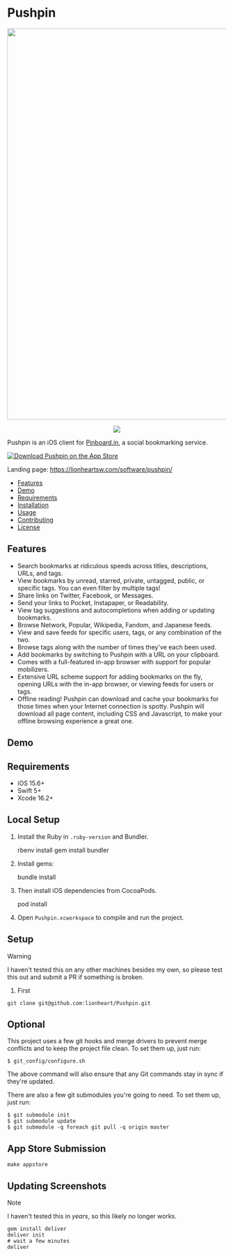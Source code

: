 # Pushpin

<p align="center">
    <img width="900px" src="Assets/WeScan-Banner.jpg">
</p>

<p align="center">
<img src="https://img.shields.io/badge/License-MIT-yellow.svg?style=flat">
</p>

Pushpin is an iOS client for [Pinboard.in](https://pinboard.in), a social bookmarking service.

[![Download Pushpin on the App Store](https://2017.lionheartsw.com/static/images/appstore.png)](https://apps.apple.com/us/app/pushpin-for-pinboard/id548052590)

Landing page: https://lionheartsw.com/software/pushpin/

- [Features](#features)
- [Demo](#demo)
- [Requirements](#requirements)
- [Installation](#installation)
- [Usage](#usage)
- [Contributing](#contributing)
- [License](#license)

## Features

* Search bookmarks at ridiculous speeds across titles, descriptions, URLs, and tags.
* View bookmarks by unread, starred, private, untagged, public, or specific tags. You can even filter by multiple tags!
* Share links on Twitter, Facebook, or Messages.
* Send your links to Pocket, Instapaper, or Readability.
* View tag suggestions and autocompletions when adding or updating bookmarks.
* Browse Network, Popular, Wikipedia, Fandom, and Japanese feeds.
* View and save feeds for specific users, tags, or any combination of the two.
* Browse tags along with the number of times they've each been used.
* Add bookmarks by switching to Pushpin with a URL on your clipboard.
* Comes with a full-featured in-app browser with support for popular mobilizers.
* Extensive URL scheme support for adding bookmarks on the fly, opening URLs with the in-app browser, or viewing feeds for users or tags.
* Offline reading! Pushpin can download and cache your bookmarks for those times when your Internet connection is spotty. Pushpin will download all page content, including CSS and Javascript, to make your offline browsing experience a great one.

## Demo

## Requirements

- iOS 15.6+
- Swift 5+
- Xcode 16.2+

## Local Setup

1. Install the Ruby in `.ruby-version` and Bundler.

    rbenv install
    gem install bundler

2. Install gems:

    bundle install

3. Then install iOS dependencies from CocoaPods.

    pod install

3. Open `Pushpin.xcworkspace` to compile and run the project.

## Setup

> [!WARNING]
> I haven't tested this on any other machines besides my own, so please test this out and submit a PR if something is broken.

1. First 
```
git clone git@github.com:lionheart/Pushpin.git
```

## Optional

This project uses a few git hooks and merge drivers to prevent merge conflicts and to keep the project file clean. To set them up, just run:

```
$ git_config/configure.sh
```

The above command will also ensure that any Git commands stay in sync if they're updated.

There are also a few git submodules you're going to need. To set them up, just run:

```
$ git submodule init
$ git submodule update
$ git submodule -q foreach git pull -q origin master
```

## App Store Submission

```
make appstore
```

## Updating Screenshots

> [!NOTE]
> I haven't tested this in _years_, so this likely no longer works.

```
gem install deliver
deliver init
# wait a few minutes
deliver
```

